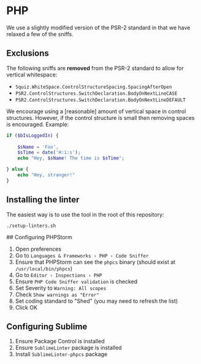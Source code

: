 # PHP

We use a slightly modified version of the PSR-2 standard in that we have relaxed a few of the sniffs.

## Exclusions

The following sniffs are **removed** from the PSR-2 standard to allow for vertical whitespace:

- `Squiz.WhiteSpace.ControlStructureSpacing.SpacingAfterOpen`
- `PSR2.ControlStructures.SwitchDeclaration.BodyOnNextLineCASE`
- `PSR2.ControlStructures.SwitchDeclaration.BodyOnNextLineDEFAULT`

We encourage using a [reasonable] amount of vertical space in control structures. However, if the control structure is small then removing spaces is encouraged. Example:

```php
if ($bIsLoggedIn) {
    
    $sName = 'Foo',
    $sTime = date('H:i:s');
    echo "Hey, $sName! The time is $sTime";

} else {
    echo "Hey, stranger!"
}
```


## Installing the linter

The easiest way is to use the tool in the root of this repository:

```
./setup-linters.sh
```

## Configuring PHPStorm

1. Open preferences
2. Go to `Languages & Frameworks › PHP › Code Sniffer`
3. Ensure that PHPStorm can see the `phpcs` binary (should exist at `/usr/local/bin/phpcs`)
4. Go to `Editor › Inspections › PHP`
5. Ensure `PHP Code Sniffer validation` is checked
6. Set Severity to `Warning: All scopes`
7. Check `Show warnings as "Error"`
8. Set coding standard to "Shed" (you may need to refresh the list)
9. Click OK

## Configuring Sublime

1. Ensure Package Control is installed
2. Ensure `SublimeLinter` package is installed
3. Install `SublimeLinter-phpcs` package
